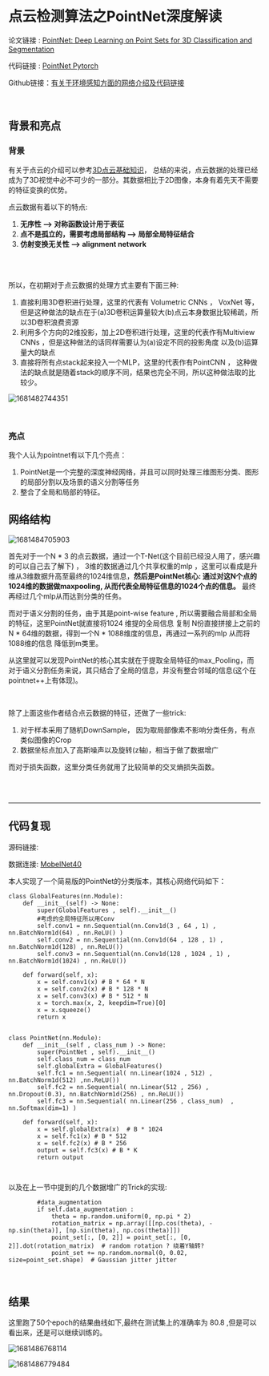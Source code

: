 # 点云检测算法之PointNet深度解读

论文链接 : [PointNet: Deep Learning on Point Sets for 3D Classification and Segmentation](https://arxiv.org/abs/1612.00593)

代码链接 : [PointNet Pytorch](ttps://github.com/fxia22/pointnet.pytorch)

Github链接：[有关于环境感知方面的网络介绍及代码链接](https://github.com/Victor94-king/ComputerVersion)

<br />

## 背景和亮点

### 背景

有关于点云的介绍可以参考[3D点云基础知识](https://zhuanlan.zhihu.com/p/344635951)， 总结的来说，点云数据的处理已经成为了3D视觉中必不可少的一部分。其数据相比于2D图像，本身有着先天不需要的特征变换的优势。

点云数据有着以下的特点:

1. **无序性 --> 对称函数设计用于表征**
2. **点不是孤立的，需要考虑局部结构 --> 局部全局特征结合**
3. **仿射变换无关性 --> alignment network**

<br />

<br />

所以，在初期对于点云数据的处理方式主要有下面三种:

1. 直接利用3D卷积进行处理，这里的代表有 Volumetric CNNs ， VoxNet 等，但是这种做法的缺点在于(a)3D卷积运算量较大(b)点云本身数据比较稀疏，所以3D卷积浪费资源
2. 利用多个方向的2维投影，加上2D卷积进行处理，这里的代表作有Multiview CNNs ，但是这种做法的话同样需要认为(a)设定不同的投影角度 以及(b)运算量大的缺点
3. 直接将所有点stack起来投入一个MLP，这里的代表作有PointCNN ， 这种做法的缺点就是随着stack的顺序不同，结果也完全不同，所以这种做法取的比较少。

![1681482744351](image/pointnet/1681482744351.png)

<br />

### 亮点

我个人认为pointnet有以下几个亮点：

1. PointNet是一个完整的深度神经网络，并且可以同时处理三维图形分类、图形的局部分割以及场景的语义分割等任务
2. 整合了全局和局部的特征。

## 网络结构

![1681484705903](image/pointnet/1681484705903.png)


首先对于一个N * 3 的点云数据，通过一个T-Net(这个目前已经没人用了，感兴趣的可以自己去了解下) ， 3维的数据通过几个共享权重的mlp ，这里可以看成是升维从3维数据升高至最终的1024维信息，**然后是PointNet核心:  通过对这N个点的1024维的数据做maxpooling,  从而代表全局特征信息的1024个点的信息。** 最终再经过几个mlp从而达到分类的任务。 

而对于语义分割的任务，由于其是point-wise feature ,  所以需要融合局部和全局的特征，这里PointNet就直接将1024 维提的全局信息 复制 N份直接拼接上之前的N * 64维的数据，得到一个N * 1088维度的信息，再通过一系列的mlp 从而将1088维的信息 降低到m类里。

从这里就可以发现PointNet的核心其实就在于提取全局特征的max_Pooling，而对于语义分割任务来说，其只结合了全局的信息，并没有整合邻域的信息(这个在pointnet++上有体现)。


<br />

除了上面这些作者结合点云数据的特征，还做了一些trick:

1. 对于样本采用了随机DownSample， 因为取局部像素不影响分类任务，有点类似图像的Crop
2. 数据坐标点加入了高斯噪声以及旋转(z轴)，相当于做了数据增广

而对于损失函数，这里分类任务就用了比较简单的交叉熵损失函数。

<br />

<br />

--- 

## 代码复现

源码链接:

数据连接: [MobelNet40](https://shapenet.cs.stanford.edu/media/modelnet40_normal_resampled.zip)

本人实现了一个简易版的PointNet的分类版本，其核心网络代码如下：

```
class GlobalFeatures(nn.Module):
    def __init__(self) -> None:
        super(GlobalFeatures , self).__init__()
        #考虑的全局特征所以用Conv
        self.conv1 = nn.Sequential(nn.Conv1d(3 , 64 , 1) , nn.BatchNorm1d(64) , nn.ReLU() )
        self.conv2 = nn.Sequential(nn.Conv1d(64 , 128 , 1) , nn.BatchNorm1d(128) , nn.ReLU())
        self.conv3 = nn.Sequential(nn.Conv1d(128 , 1024 , 1) , nn.BatchNorm1d(1024) , nn.ReLU()) 

    def forward(self, x):
        x = self.conv1(x) # B * 64 * N
        x = self.conv2(x) # B * 128 * N
        x = self.conv3(x) # B * 512 * N
        x = torch.max(x, 2, keepdim=True)[0]
        x = x.squeeze() 
        return x


class PointNet(nn.Module):
    def __init__(self , class_num ) -> None:
        super(PointNet , self).__init__()
        self.class_num = class_num
        self.globalExtra = GlobalFeatures()
        self.fc1 = nn.Sequential( nn.Linear(1024 , 512) , nn.BatchNorm1d(512) ,nn.ReLU())
        self.fc2 = nn.Sequential( nn.Linear(512 , 256) , nn.Dropout(0.3), nn.BatchNorm1d(256) , nn.ReLU())   
        self.fc3 = nn.Sequential( nn.Linear(256 , class_num)  , nn.Softmax(dim=1) )
  
    def forward(self, x):
        x = self.globalExtra(x)  # B * 1024 
        x = self.fc1(x) # B * 512 
        x = self.fc2(x) # B * 256
        output = self.fc3(x) # B * K
        return output



```

以及在上一节中提到的几个数据增广的Trick的实现:

```
        #data_augmentation
        if self.data_augmentation :
            theta = np.random.uniform(0, np.pi * 2)
            rotation_matrix = np.array([[np.cos(theta), -np.sin(theta)], [np.sin(theta), np.cos(theta)]])
            point_set[:, [0, 2]] = point_set[:, [0, 2]].dot(rotation_matrix)  # random rotation ? 绕着Y轴转?
            point_set += np.random.normal(0, 0.02, size=point_set.shape)  # Gaussian jitter jitter
```


<br />

## 结果

这里跑了50个epoch的结果曲线如下,最终在测试集上的准确率为 80.8 ,但是可以看出来，还是可以继续训练的。

![1681486768114](image/pointnet/1681486768114.png)

![1681486779484](image/pointnet/1681486779484.png)
